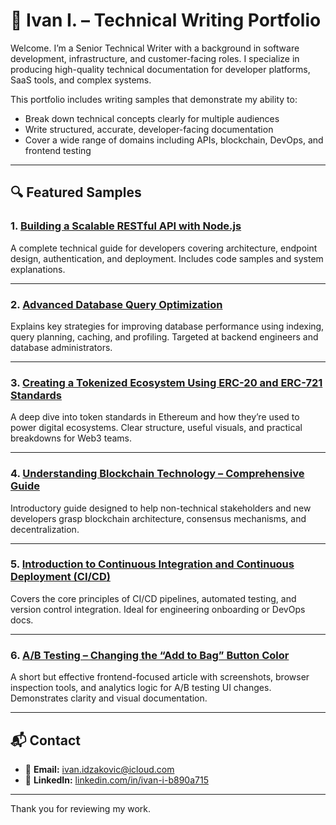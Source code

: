 # 🧠 Ivan I. – Technical Writing Portfolio

Welcome. I’m a Senior Technical Writer with a background in software development, infrastructure, and customer-facing roles. I specialize in producing high-quality technical documentation for developer platforms, SaaS tools, and complex systems.

This portfolio includes writing samples that demonstrate my ability to:

- Break down technical concepts clearly for multiple audiences
- Write structured, accurate, developer-facing documentation
- Cover a wide range of domains including APIs, blockchain, DevOps, and frontend testing

---

## 🔍 Featured Samples

### 1. [Building a Scalable RESTful API with Node.js](https://github.com/IvanTechnicalWriter/Technical-Writing-Portfolio/blob/3420faf7be90086ace50870b3b2e531675dcbd90/Building%20a%20Scalable%20RESTful%20API%20with%20Node.pdf)
A complete technical guide for developers covering architecture, endpoint design, authentication, and deployment. Includes code samples and system explanations.

---

### 2. [Advanced Database Query Optimization](https://github.com/IvanTechnicalWriter/Technical-Writing-Portfolio/blob/3420faf7be90086ace50870b3b2e531675dcbd90/Advanced%20Database%20Query%20Optimization.pdf)
Explains key strategies for improving database performance using indexing, query planning, caching, and profiling. Targeted at backend engineers and database administrators.

---

### 3. [Creating a Tokenized Ecosystem Using ERC-20 and ERC-721 Standards](https://github.com/IvanTechnicalWriter/Technical-Writing-Portfolio/blob/3420faf7be90086ace50870b3b2e531675dcbd90/Creating%20a%20Tokenized%20Ecosystem%20Using%20ERC-20%20and%20ERC-721%20Standards.pdf)
A deep dive into token standards in Ethereum and how they’re used to power digital ecosystems. Clear structure, useful visuals, and practical breakdowns for Web3 teams.

---

### 4. [Understanding Blockchain Technology – Comprehensive Guide](https://github.com/IvanTechnicalWriter/Technical-Writing-Portfolio/blob/3420faf7be90086ace50870b3b2e531675dcbd90/Understanding%20Blockchain%20Technology%20-%20Comprehensive%20Guide.pdf)
Introductory guide designed to help non-technical stakeholders and new developers grasp blockchain architecture, consensus mechanisms, and decentralization.

---

### 5. [Introduction to Continuous Integration and Continuous Deployment (CI/CD)](https://github.com/IvanTechnicalWriter/Technical-Writing-Portfolio/blob/3420faf7be90086ace50870b3b2e531675dcbd90/Introduction%20to%20Continuous%20Integration%20and%20Continuous%20Deployment%20-%20CI-CD.pdf)
Covers the core principles of CI/CD pipelines, automated testing, and version control integration. Ideal for engineering onboarding or DevOps docs.

---

### 6. [A/B Testing – Changing the “Add to Bag” Button Color](https://github.com/IvanTechnicalWriter/Technical-Writing-Portfolio/blob/3420faf7be90086ace50870b3b2e531675dcbd90/AB%20Testing%20-%20Changing%20the%20Add%20to%20Shopping%20Bag%20Button%20Color.pdf)
A short but effective frontend-focused article with screenshots, browser inspection tools, and analytics logic for A/B testing UI changes. Demonstrates clarity and visual documentation.

---

## 📬 Contact

- 📧 **Email:** ivan.idzakovic@icloud.com  
- 🔗 **LinkedIn:** [linkedin.com/in/ivan-i-b890a715](https://www.linkedin.com/in/ivan-i-b890a715/)

---

Thank you for reviewing my work.
